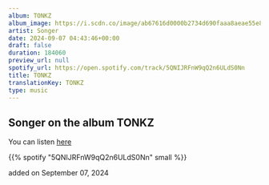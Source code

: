 ```yaml
---
album: TONKZ
album_image: https://i.scdn.co/image/ab67616d0000b2734d690faaa8aeae55e81b19bf
artist: Songer
date: 2024-09-07 04:43:46+00:00
draft: false
duration: 184060
preview_url: null
spotify_url: https://open.spotify.com/track/5QNIJRFnW9qQ2n6ULdS0Nn
title: TONKZ
translationKey: TONKZ
type: music
---
```


## Songer on the album TONKZ

You can listen [here](https://open.spotify.com/track/5QNIJRFnW9qQ2n6ULdS0Nn)

{{% spotify "5QNIJRFnW9qQ2n6ULdS0Nn" small %}}

added on September 07, 2024
